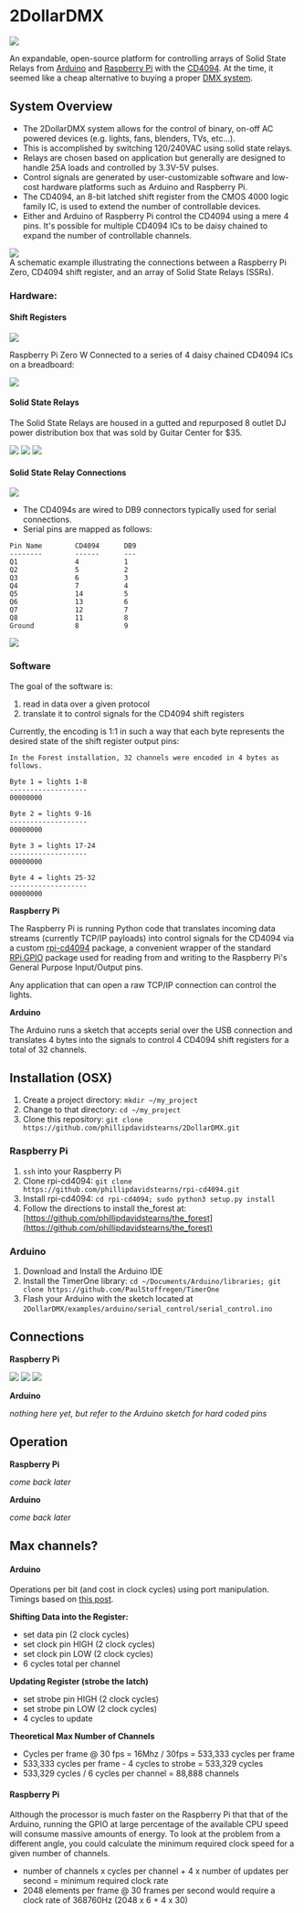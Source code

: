 # 2DollarDMX

![](images/the_forest.gif)

An expandable, open-source platform for controlling arrays of Solid State Relays from [Arduino](https://www.arduino.cc/) and [Raspberry Pi](https://www.raspberrypi.org/) with the [CD4094](https://www.alldatasheet.com/datasheet-pdf/pdf/26896/TI/CD4094.html). At the time, it seemed like a cheap alternative to buying a proper [DMX system](https://en.wikipedia.org/wiki/DMX512).

## System Overview

* The 2DollarDMX system allows for the control of binary, on-off AC powered devices (e.g. lights, fans, blenders, TVs, etc...).
* This is accomplished by switching 120/240VAC using solid state relays.
* Relays are chosen based on application but generally are designed to handle 25A loads and controlled by 3.3V-5V pulses.
* Control signals are generated by user-customizable software and low-cost hardware platforms such as Arduino and Raspberry Pi.
* The CD4094, an 8-bit latched shift register from the CMOS 4000 logic family IC, is used to extend the number of controllable devices.
* Either and Arduino of Raspberry Pi control the CD4094 using a mere 4 pins. It's possible for multiple CD4094 ICs to be daisy chained to expand the number of controllable channels.

![](images/raspberry_pi_zero_schem.png)<br>
A schematic example illustrating the connections between a Raspberry Pi Zero, CD4094 shift register, and an array of Solid State Relays (SSRs).

### Hardware:


#### Shift Registers

![](images/2DollarDMX-3107.jpg)

Raspberry Pi Zero W Connected to a series of 4 daisy chained CD4094 ICs on a breadboard:

![](images/2DollarDMX-3112.jpg)

#### Solid State Relays

The Solid State Relays are housed in a gutted and repurposed 8 outlet DJ power distribution box that was sold by Guitar Center for $35.

![](images/2DollarDMX-3117.jpg)
![](images/2DollarDMX-3118.jpg)
![](images/2DollarDMX-3119.jpg)

#### Solid State Relay Connections

![](images/2DollarDMX-3115.jpg)

* The CD4094s are wired to DB9 connectors typically used for serial connections.
* Serial pins are mapped as follows:

```
Pin Name		CD4094		DB9
--------		------		---
Q1				4			1
Q2				5			2
Q3				6			3
Q4				7			4
Q5				14			5
Q6				13			6
Q7				12			7
Q8				11			8
Ground			8			9

``` 
![](images/2DollarDMX-3114.jpg)

### Software

The goal of the software is:

1. read in data over a given protocol
1. translate it to control signals for the CD4094 shift registers

Currently, the encoding is 1:1 in such a way that each byte represents the desired state of the shift register output pins:

```
In the Forest installation, 32 channels were encoded in 4 bytes as follows.

Byte 1 = lights 1-8
-------------------
00000000

Byte 2 = lights 9-16
-------------------
00000000

Byte 3 = lights 17-24
-------------------
00000000

Byte 4 = lights 25-32
-------------------
00000000
```

**Raspberry Pi**

The Raspberry Pi is running Python code that translates incoming data streams (currently TCP/IP payloads) into control signals for the CD4094 via a custom [rpi-cd4094](https://github.com/phillipdavidstearns/rpi-cd4094.git) package, a convenient wrapper of the standard [RPi.GPIO](https://pypi.org/project/RPi.GPIO/) package used for reading from and writing to the Raspberry Pi's General Purpose Input/Output pins.

Any application that can open a raw TCP/IP connection can control the lights.

**Arduino**

The Arduino runs a sketch that accepts serial over the USB connection and translates 4 bytes into the signals to control 4 CD4094 shift registers for a total of 32 channels.

## Installation (OSX)

1. Create a project directory: `mkdir ~/my_project`
1. Change to that directory: `cd ~/my_project`
1. Clone this repository: `git clone https://github.com/phillipdavidstearns/2DollarDMX.git` 

### Raspberry Pi

1. `ssh` into your Raspberry Pi
1. Clone rpi-cd4094: `git clone https://github.com/phillipdavidstearns/rpi-cd4094.git`
1. Install rpi-cd4094: `cd rpi-cd4094; sudo python3 setup.py install`
1. Follow the directions to install the_forest at: [https://github.com/phillipdavidstearns/the_forest](https://github.com/phillipdavidstearns/the_forest)

### Arduino

1. Download and Install the Arduino IDE
1. Install the TimerOne library: `cd ~/Documents/Arduino/libraries; git clone https://github.com/PaulStoffregen/TimerOne`
1. Flash your Arduino with the sketch located at `2DollarDMX/examples/arduino/serial_control/serial_control.ino`

## Connections

**Raspberry Pi**

![](images/2DollarDMX-3109.jpg)
![](images/2DollarDMX-3110.jpg)
![](images/2DollarDMX-3111.jpg)

**Arduino**

*nothing here yet, but refer to the Arduino sketch for hard coded pins*

## Operation

**Raspberry Pi**

*come back later*

**Arduino**

*come back later*

## Max channels?

#### Arduino

Operations per bit (and cost in clock cycles) using port manipulation. Timings based on [this post](https://timodenk.com/blog/port-manipulation-and-arduino-digitalwrite-performance/).

**Shifting Data into the Register:**

* set data pin (2 clock cycles)
* set clock pin HIGH (2 clock cycles)
* set clock pin LOW (2 clock cycles)
* 6 cycles total per channel

**Updating Register (strobe the latch)**

* set strobe pin HIGH (2 clock cycles)
* set strobe pin LOW (2 clock cycles)
* 4 cycles to update

**Theoretical Max Number of Channels**

* Cycles per frame @ 30 fps = 16Mhz / 30fps = 533,333 cycles per frame
* 533,333 cycles per frame - 4 cycles to strobe = 533,329 cycles
* 533,329 cycles / 6 cycles per channel = 88,888 channels

#### Raspberry Pi

Although the processor is much faster on the Raspberry Pi that that of the Arduino, running the GPIO at large percentage of the available CPU speed will consume massive amounts of energy. To look at the problem from a different angle, you could calculate the minimum required clock speed for a given number of channels.

* number of channels x cycles per channel + 4 x number of updates per second = minimum required clock rate
* 2048 elements per frame @ 30 frames per second would require a clock rate of 368760Hz (2048 x 6 + 4 x 30)